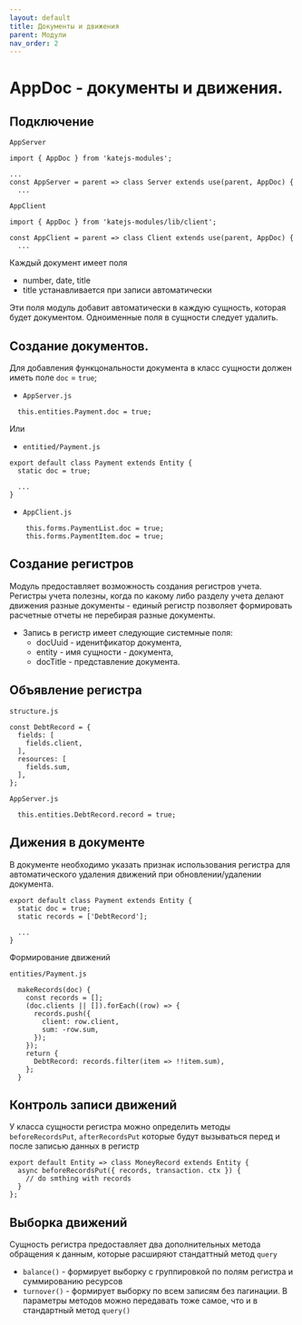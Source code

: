 ```yaml
---
layout: default
title: Документы и движения
parent: Модули
nav_order: 2
---
```


# AppDoc - документы и движения.

## Подключение
`AppServer`
````
import { AppDoc } from 'katejs-modules';

...
const AppServer = parent => class Server extends use(parent, AppDoc) {
  ...
````
`AppClient`
````
import { AppDoc } from 'katejs-modules/lib/client';

const AppClient = parent => class Client extends use(parent, AppDoc) {
  ...
````

Каждый документ имеет поля
  - number, date, title
  - title устанавливается при записи автоматически

Эти поля модуль добавит автоматически в каждую сущность, которая будет документом.
Одноименные поля в сущности следует удалить.

## Создание документов.

Для добавления функцональности документа в класс сущности должен иметь поле `doc` = `true`;

- `AppServer.js`
````
  this.entities.Payment.doc = true;
````
Или
- `entitied/Payment.js`
````
export default class Payment extends Entity {
  static doc = true;

  ...
}
````
- `AppClient.js`
````
    this.forms.PaymentList.doc = true;
    this.forms.PaymentItem.doc = true;
````

## Создание регистров

Модуль предоставляет возможность создания регистров учета. Регистры учета полезны, когда по какому либо разделу учета делают движения разные документы - единый регистр позволяет формировать расчетные отчеты не перебирая разные документы.

- Запись в регистр имеет следующие системные поля:
  - docUuid - иденитфикатор документа,
  - entity - имя сущности - документа, 
  - docTitle - представление документа.

## Объявление регистра 

`structure.js`
````
const DebtRecord = {
  fields: [
    fields.client,
  ],
  resources: [
    fields.sum,
  ],
};
````
`AppServer.js`
````
  this.entities.DebtRecord.record = true;
````

## Дижения в документе

В документе необходимо указать признак использования регистра для автоматического удаления движений
при обновлении/удалении документа.
````
export default class Payment extends Entity {
  static doc = true;
  static records = ['DebtRecord'];

  ...
}
````
Формирование движений

`entities/Payment.js`
````
  makeRecords(doc) {
    const records = [];
    (doc.clients || []).forEach((row) => {
      records.push({
        client: row.client,
        sum: -row.sum,
      });
    });
    return {
      DebtRecord: records.filter(item => !!item.sum),
    };
  }

````
## Контроль записи движений
У класса сущности регистра можно определить методы `beforeRecordsPut`,
`afterRecordsPut` 
которые будут вызываться перед и после записью данных в регистр
````
export default Entity => class MoneyRecord extends Entity {
  async beforeRecordsPut({ records, transaction. ctx }) {
    // do smthing with records
  }
};

````
## Выборка движений
Сущность регистра предоставляет два дополнительных метода обращения к данным, которые расширяют
стандаттный метод `query`
- `balance()` - формирует выборку с группировкой по полям регистра и суммированию ресурсов
- `turnover()` - формирует выборку по всем записям без пагинации.
В параметры методов можно передавать тоже самое, что и в стандартный метод `query()`
